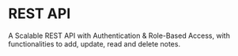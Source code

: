 # REST API

A Scalable REST API with Authentication & Role-Based Access, with functionalities to add, update, read and delete notes.